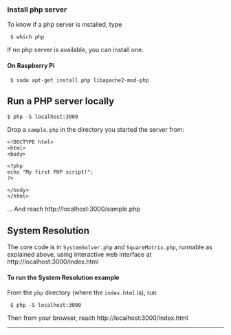 ### Install php server
To know if a php server is installed, type
```
 $ which php
```
If no php server is available, you can install one.
#### On Raspberry Pi
```
 $ sudo apt-get install php libapache2-mod-php
```

## Run a PHP server locally

`$ php -S localhost:3000`

Drop a `sample.php` in the directory you started the server from:
```
<!DOCTYPE html>
<html>
<body>

<?php
echo "My first PHP script!";
?>

</body>
</html>
```
... And reach http://localhost:3000/sample.php

## System Resolution
The core code is in `SystemSolver.php` and `SquareMatrix.php`, runnable as explained above, using interactive web interface at http://localhost:3000/index.html

#### To run the System Resolution example
From the `php` directory (where the `index.html` is), run
```
 $ php -S localhost:3000
```

Then from your browser, reach http://localhost:3000/index.html

---
